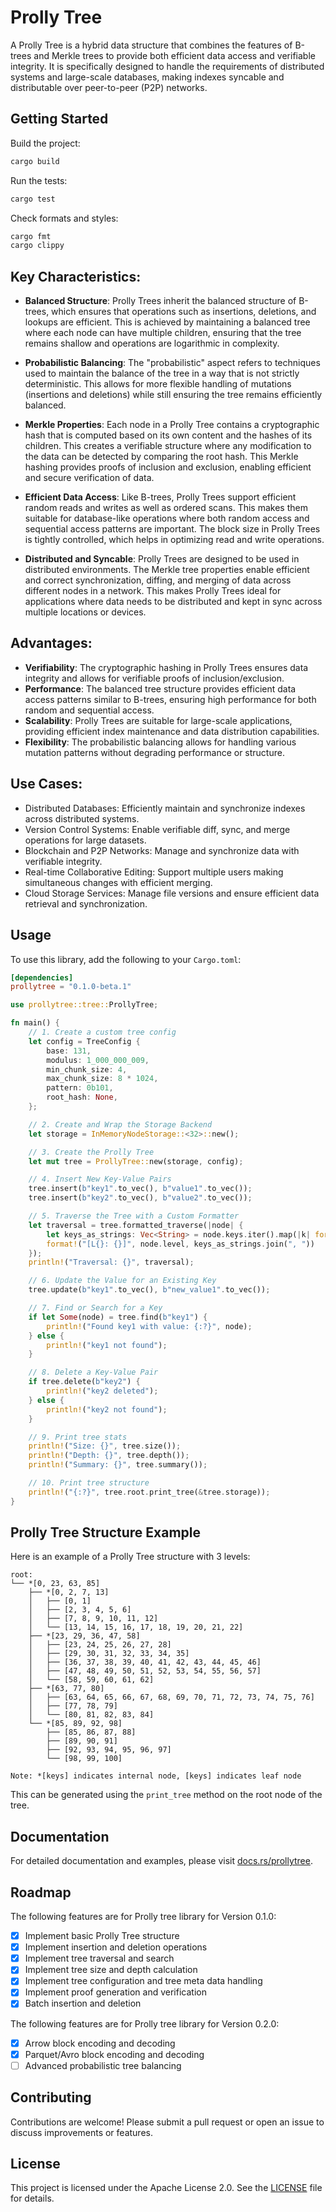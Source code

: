 # Prolly Tree
A Prolly Tree is a hybrid data structure that combines the features of B-trees and Merkle trees to provide 
both efficient data access and verifiable integrity. It is specifically designed to handle the requirements 
of distributed systems and large-scale databases, making indexes syncable and distributable over 
peer-to-peer (P2P) networks.

## Getting Started

Build the project:

```sh
cargo build
```

Run the tests:

```sh
cargo test
```

Check formats and styles:

```sh
cargo fmt
cargo clippy
```

## Key Characteristics:

- **Balanced Structure**: Prolly Trees inherit the balanced structure of B-trees, which ensures that operations 
such as insertions, deletions, and lookups are efficient. This is achieved by maintaining a balanced tree 
where each node can have multiple children, ensuring that the tree remains shallow and operations are 
logarithmic in complexity.

- **Probabilistic Balancing**: The "probabilistic" aspect refers to techniques used to maintain the balance of 
the tree in a way that is not strictly deterministic. This allows for more flexible handling of mutations 
(insertions and deletions) while still ensuring the tree remains efficiently balanced.

- **Merkle Properties**: Each node in a Prolly Tree contains a cryptographic hash that is computed based 
on its own content and the hashes of its children. This creates a verifiable structure where any modification 
to the data can be detected by comparing the root hash.
This Merkle hashing provides proofs of inclusion and exclusion, enabling efficient and secure verification of data.

- **Efficient Data Access**: Like B-trees, Prolly Trees support efficient random reads and writes as well as 
ordered scans. This makes them suitable for database-like operations where both random access and sequential 
access patterns are important. The block size in Prolly Trees is tightly controlled, which helps in optimizing 
read and write operations.

- **Distributed and Syncable**: Prolly Trees are designed to be used in distributed environments. 
The Merkle tree properties enable efficient and correct synchronization, diffing, and merging of data across 
different nodes in a network. This makes Prolly Trees ideal for applications where data needs to be distributed 
and kept in sync across multiple locations or devices.

## Advantages:
- **Verifiability**: The cryptographic hashing in Prolly Trees ensures data integrity and allows for 
verifiable proofs of inclusion/exclusion.
- **Performance**: The balanced tree structure provides efficient data access patterns similar to 
B-trees, ensuring high performance for both random and sequential access.
- **Scalability**: Prolly Trees are suitable for large-scale applications, providing efficient index maintenance 
and data distribution capabilities.
- **Flexibility**: The probabilistic balancing allows for handling various mutation patterns without degrading 
performance or structure.

## Use Cases:
- Distributed Databases: Efficiently maintain and synchronize indexes across distributed systems.
- Version Control Systems: Enable verifiable diff, sync, and merge operations for large datasets.
- Blockchain and P2P Networks: Manage and synchronize data with verifiable integrity.
- Real-time Collaborative Editing: Support multiple users making simultaneous changes with efficient merging.
- Cloud Storage Services: Manage file versions and ensure efficient data retrieval and synchronization.

## Usage

To use this library, add the following to your `Cargo.toml`:

```toml
[dependencies]
prollytree = "0.1.0-beta.1"
```

```rust
use prollytree::tree::ProllyTree;

fn main() {
    // 1. Create a custom tree config
    let config = TreeConfig {
        base: 131,
        modulus: 1_000_000_009,
        min_chunk_size: 4,
        max_chunk_size: 8 * 1024,
        pattern: 0b101,
        root_hash: None,
    };

    // 2. Create and Wrap the Storage Backend
    let storage = InMemoryNodeStorage::<32>::new();

    // 3. Create the Prolly Tree
    let mut tree = ProllyTree::new(storage, config);

    // 4. Insert New Key-Value Pairs
    tree.insert(b"key1".to_vec(), b"value1".to_vec());
    tree.insert(b"key2".to_vec(), b"value2".to_vec());

    // 5. Traverse the Tree with a Custom Formatter
    let traversal = tree.formatted_traverse(|node| {
        let keys_as_strings: Vec<String> = node.keys.iter().map(|k| format!("{:?}", k)).collect();
        format!("[L{}: {}]", node.level, keys_as_strings.join(", "))
    });
    println!("Traversal: {}", traversal);

    // 6. Update the Value for an Existing Key
    tree.update(b"key1".to_vec(), b"new_value1".to_vec());

    // 7. Find or Search for a Key
    if let Some(node) = tree.find(b"key1") {
        println!("Found key1 with value: {:?}", node);
    } else {
        println!("key1 not found");
    }

    // 8. Delete a Key-Value Pair
    if tree.delete(b"key2") {
        println!("key2 deleted");
    } else {
        println!("key2 not found");
    }

    // 9. Print tree stats
    println!("Size: {}", tree.size());
    println!("Depth: {}", tree.depth());
    println!("Summary: {}", tree.summary());

    // 10. Print tree structure
    println!("{:?}", tree.root.print_tree(&tree.storage));    
}

```

## Prolly Tree Structure Example

Here is an example of a Prolly Tree structure with 3 levels:

```
root:
└── *[0, 23, 63, 85]
    ├── *[0, 2, 7, 13]
    │   ├── [0, 1]
    │   ├── [2, 3, 4, 5, 6]
    │   ├── [7, 8, 9, 10, 11, 12]
    │   └── [13, 14, 15, 16, 17, 18, 19, 20, 21, 22]
    ├── *[23, 29, 36, 47, 58]
    │   ├── [23, 24, 25, 26, 27, 28]
    │   ├── [29, 30, 31, 32, 33, 34, 35]
    │   ├── [36, 37, 38, 39, 40, 41, 42, 43, 44, 45, 46]
    │   ├── [47, 48, 49, 50, 51, 52, 53, 54, 55, 56, 57]
    │   └── [58, 59, 60, 61, 62]
    ├── *[63, 77, 80]
    │   ├── [63, 64, 65, 66, 67, 68, 69, 70, 71, 72, 73, 74, 75, 76]
    │   ├── [77, 78, 79]
    │   └── [80, 81, 82, 83, 84]
    └── *[85, 89, 92, 98]
        ├── [85, 86, 87, 88]
        ├── [89, 90, 91]
        ├── [92, 93, 94, 95, 96, 97]
        └── [98, 99, 100]

Note: *[keys] indicates internal node, [keys] indicates leaf node
```
This can be generated using the `print_tree` method on the root node of the tree.

## Documentation

For detailed documentation and examples, please visit [docs.rs/prollytree](https://docs.rs/prollytree).

## Roadmap

The following features are for Prolly tree library for Version 0.1.0:
- [X] Implement basic Prolly Tree structure
- [X] Implement insertion and deletion operations
- [X] Implement tree traversal and search
- [X] Implement tree size and depth calculation
- [X] Implement tree configuration and tree meta data handling
- [X] Implement proof generation and verification
- [X] Batch insertion and deletion

The following features are for Prolly tree library for Version 0.2.0:
- [X] Arrow block encoding and decoding
- [X] Parquet/Avro block encoding and decoding
- [ ] Advanced probabilistic tree balancing

## Contributing

Contributions are welcome! Please submit a pull request or open an issue to discuss improvements or features.

## License

This project is licensed under the Apache License 2.0. See the [LICENSE](LICENSE) file for details.
